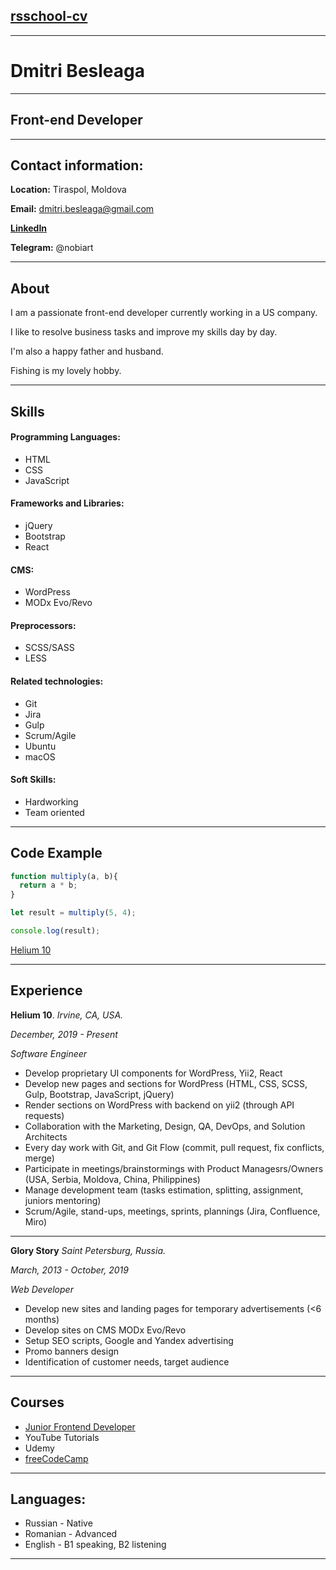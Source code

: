 ## [rsschool-cv](https://github.com/nobiart/rsschool-cv)
***
# Dmitri Besleaga
***
## Front-end Developer
***
## Contact information:
**Location:** Tiraspol, Moldova

**Email:** dmitri.besleaga@gmail.com

[**LinkedIn**](https://www.linkedin.com/in/nobiart/)

**Telegram:** @nobiart
***

## About
I am a passionate front-end developer currently working in a US company. 

I like to resolve business tasks and improve my skills day by day. 

I'm also a happy father and husband. 

Fishing is my lovely hobby.
***
## Skills
#### Programming Languages:
- HTML
- CSS
- JavaScript

#### Frameworks and Libraries:
- jQuery
- Bootstrap
- React

#### CMS:
- WordPress
- MODx Evo/Revo

#### Preprocessors:
- SCSS/SASS
- LESS

#### Related technologies:
- Git
- Jira
- Gulp
- Scrum/Agile
- Ubuntu
- macOS

#### Soft Skills:
- Hardworking
- Team oriented


***
## Code Example
```javascript
function multiply(a, b){
  return a * b;
}

let result = multiply(5, 4);

console.log(result);
```
[Helium 10](https://www.helium10.com/new/)
***
## Experience
**Helium 10**.
*Irvine, CA, USA.*

*December, 2019 - Present*

*Software Engineer*

- Develop proprietary UI components for WordPress, Yii2, React
- Develop new pages and sections for WordPress (HTML, CSS, SCSS, Gulp, Bootstrap, JavaScript, jQuery)
- Render sections on WordPress with backend on yii2 (through API requests)
- Collaboration with the Marketing, Design, QA, DevOps, and Solution Architects
- Every day work with Git, and Git Flow (commit, pull request, fix conflicts, merge)
- Participate in meetings/brainstormings with Product Managesrs/Owners (USA, Serbia, Moldova, China, Philippines)
- Manage development team (tasks estimation, splitting, assignment, juniors mentoring)
- Scrum/Agile, stand-ups, meetings, sprints, plannings (Jira, Confluence, Miro)

---

**Glory Story**
*Saint Petersburg, Russia.*

*March, 2013 - October, 2019*

*Web Developer*

- Develop new sites and landing pages for temporary advertisements (<6 months)
- Develop sites on CMS MODx Evo/Revo
- Setup SEO scripts, Google and Yandex advertising
- Promo banners design
- Identification of customer needs, target audience

***
## Courses
- [Junior Frontend Developer](https://result.school/products/junior-js)
- YouTube Tutorials
- Udemy
- [freeCodeCamp](https://www.freecodecamp.org/)

***
## Languages:
- Russian - Native
- Romanian - Advanced
- English - B1 speaking, B2 listening
***

